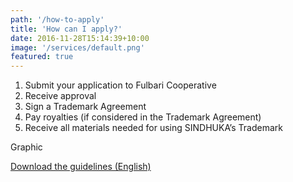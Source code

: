```yaml
---
path: '/how-to-apply'
title: 'How can I apply?'
date: 2016-11-28T15:14:39+10:00
image: '/services/default.png'
featured: true
---
```


1. Submit your application to Fulbari Cooperative
2. Receive approval
3. Sign a Trademark Agreement
4. Pay royalties (if considered in the Trademark Agreement)
5. Receive all materials needed for using SINDHUKA’s Trademark

Graphic

[Download the guidelines (English)](SINDHUKA_Collective_Trademark_Regulation_EN.pdf)



